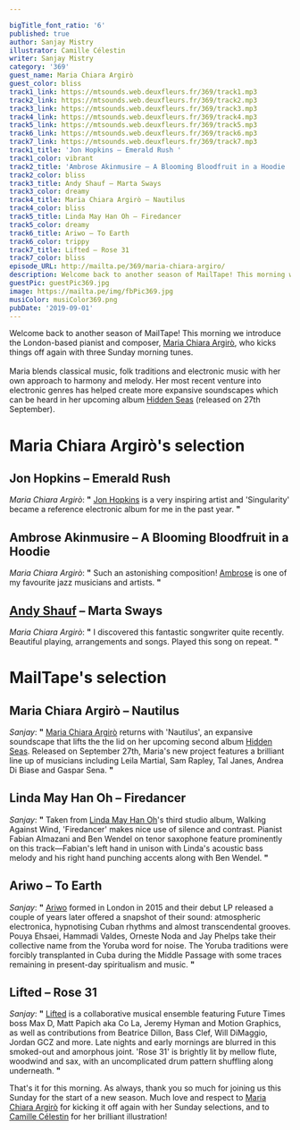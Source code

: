 ```yaml
---

bigTitle_font_ratio: '6'
published: true
author: Sanjay Mistry
illustrator: Camille Célestin
writer: Sanjay Mistry
category: '369'
guest_name: Maria Chiara Argirò
guest_color: bliss
track1_link: https://mtsounds.web.deuxfleurs.fr/369/track1.mp3
track2_link: https://mtsounds.web.deuxfleurs.fr/369/track2.mp3
track3_link: https://mtsounds.web.deuxfleurs.fr/369/track3.mp3
track4_link: https://mtsounds.web.deuxfleurs.fr/369/track4.mp3
track5_link: https://mtsounds.web.deuxfleurs.fr/369/track5.mp3
track6_link: https://mtsounds.web.deuxfleurs.fr/369/track6.mp3
track7_link: https://mtsounds.web.deuxfleurs.fr/369/track7.mp3
track1_title: 'Jon Hopkins – Emerald Rush '
track1_color: vibrant
track2_title: 'Ambrose Akinmusire – A Blooming Bloodfruit in a Hoodie  '
track2_color: bliss
track3_title: Andy Shauf – Marta Sways
track3_color: dreamy
track4_title: Maria Chiara Argirò – Nautilus
track4_color: bliss
track5_title: Linda May Han Oh – Firedancer
track5_color: dreamy
track6_title: Ariwo – To Earth
track6_color: trippy
track7_title: Lifted – Rose 31
track7_color: bliss
episode_URL: http://mailta.pe/369/maria-chiara-argiro/
description: Welcome back to another season of MailTape! This morning we introduce the London-based pianist and composer, Maria Chiara Argirò, who kicks things off again with three Sunday morning tunes.
guestPic: guestPic369.jpg
image: https://mailta.pe/img/fbPic369.jpg
musiColor: musiColor369.png
pubDate: '2019-09-01'
---
```

Welcome back to another season of MailTape! This morning we introduce the London-based pianist and composer, [Maria Chiara Argirò](https://www.mariachiaramusic.com/), who kicks things off again with three Sunday morning tunes.
<br><br>
Maria blends classical music, folk traditions and electronic music with her own approach to harmony and melody. Her most recent venture into electronic genres has helped create more expansive soundscapes which can be heard in her upcoming album [Hidden Seas](https://mariachiaramusic.bandcamp.com/album/hidden-seas) (released on 27th September).


# Maria Chiara Argirò's selection

## Jon Hopkins – Emerald Rush
_Maria Chiara Argirò_: **"** [Jon Hopkins](http://jonhopkins.co.uk/) is a very inspiring artist and 'Singularity' became a reference electronic album for me in the past year. **"** 

## Ambrose Akinmusire – A Blooming Bloodfruit in a Hoodie
_Maria Chiara Argirò_: **"** Such an astonishing composition! [Ambrose](https://www.ambroseakinmusire.com/) is one of my favourite jazz musicians and artists. **"** 

## [Andy Shauf](http://www.andyshauf.com/) – Marta Sways
_Maria Chiara Argirò_: **"** I discovered this fantastic songwriter quite recently. Beautiful playing, arrangements and songs. Played this song on repeat. **"** 


# MailTape's selection

## Maria Chiara Argirò – Nautilus
_Sanjay_: **"** [Maria Chiara Argirò](https://www.mariachiaramusic.com/) returns with 'Nautilus', an expansive soundscape that lifts the the lid on her upcoming second album [Hidden Seas](https://mariachiaramusic.bandcamp.com/album/hidden-seas). Released on September 27th, Maria's new project features a brilliant line up of musicians including Leila Martial, Sam Rapley, Tal Janes, Andrea Di Biase and Gaspar Sena. **"** 

## Linda May Han Oh – Firedancer
  _Sanjay_: **"** Taken from [Linda May Han Oh](https://lindamayhanoh.com/)'s third studio album, Walking Against Wind, 'Firedancer' makes nice use of silence and contrast. Pianist Fabian Almazani and Ben Wendel on tenor saxophone feature prominently on this track—Fabian's left hand in unison with Linda's acoustic bass melody and his right hand punching accents along with Ben Wendel. **"** 

## Ariwo – To Earth
_Sanjay_: **"** [Ariwo](http://www.ariwomusic.com/) formed in London in 2015 and their debut LP released a couple of years later offered a snapshot of their sound: atmospheric electronica, hypnotising Cuban rhythms and almost transcendental grooves. Pouya Ehsaei, Hammadi Valdes, Orneste Noda and Jay Phelps take their collective name from the Yoruba word for noise. The Yoruba traditions were forcibly transplanted in Cuba during the Middle Passage with some traces remaining in present-day spiritualism and music. **"** 

## Lifted – Rose 31
_Sanjay_: **"** [Lifted](https://p-a-n.org/release/lifted-2-pan-85/) is a collaborative musical ensemble featuring Future Times boss Max D, Matt Papich aka Co La, Jeremy Hyman and Motion Graphics, as well as contributions from Beatrice Dillon, Bass Clef, Will DiMaggio, Jordan GCZ and more. Late nights and early mornings are blurred in this smoked-out and amorphous joint. 'Rose 31' is brightly lit by mellow flute, woodwind and sax, with an uncomplicated drum pattern shuffling along underneath. **"** 


 That's it for this morning. As always, thank you so much for joining us this Sunday for the start of a new season. Much love and respect to [Maria Chiara Argirò](https://www.mariachiaramusic.com/) for kicking it off again with her Sunday selections, and to [Camille Célestin](https://camillecelestin.com/) for her brilliant illustration!
